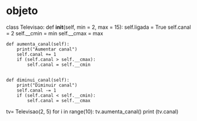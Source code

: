 # objeto
class Televisao:
    def __init__(self, min = 2, max = 15):
        self.ligada = True
        self.canal = 2
        self.__cmin = min
        self.__cmax = max
	
    def aumenta_canal(self):
        print("Aumentar canal")
        self.canal += 1
        if (self.canal > self.__cmax):
            self.canal = self.__cmin
		

    def diminui_canal(self):
        print("Diminuir canal")
        self.canal -= 1
        if (self.canal < self.__cmin):
            self.canal = self.__cmax


tv= Televisao(2, 5)
for i in range(10):
    tv.aumenta_canal()
    print (tv.canal)
